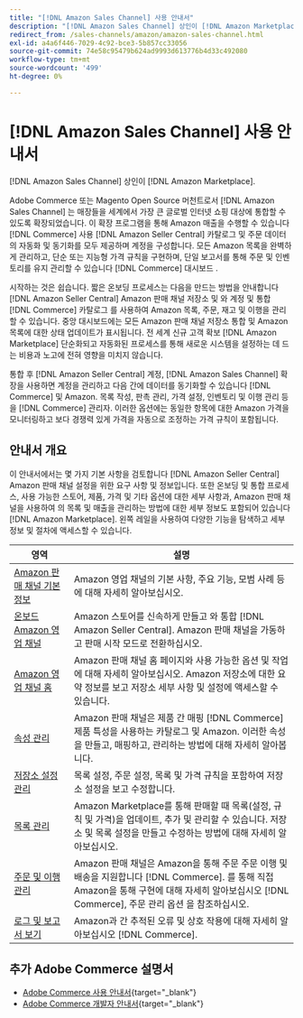 ```yaml
---
title: "[!DNL Amazon Sales Channel] 사용 안내서"
description: "[!DNL Amazon Sales Channel] 상인이 [!DNL Amazon Marketplace]."
redirect_from: /sales-channels/amazon/amazon-sales-channel.html
exl-id: a4a6f446-7029-4c92-bce3-5b857cc33056
source-git-commit: 74e58c95479b624ad9993d613776b4d33c492080
workflow-type: tm+mt
source-wordcount: '499'
ht-degree: 0%

---
```


# [!DNL Amazon Sales Channel] 사용 안내서

[!DNL Amazon Sales Channel] 상인이 [!DNL Amazon Marketplace].

Adobe Commerce 또는 Magento Open Source 머천트로서 [!DNL Amazon Sales Channel] 는 매장들을 세계에서 가장 큰 글로벌 인터넷 쇼핑 대상에 통합할 수 있도록 확장되었습니다. 이 확장 프로그램을 통해 Amazon 매출을 수행할 수 있습니다 [!DNL Commerce] 사용 [!DNL Amazon Seller Central] 카탈로그 및 주문 데이터의 자동화 및 동기화를 모두 제공하며 계정을 구성합니다. 모든 Amazon 목록을 완벽하게 관리하고, 단순 또는 지능형 가격 규칙을 구현하며, 단일 보고서를 통해 주문 및 인벤토리를 유지 관리할 수 있습니다 [!DNL Commerce] 대시보드 .

시작하는 것은 쉽습니다. 짧은 온보딩 프로세스는 다음을 만드는 방법을 안내합니다 [!DNL Amazon Seller Central] Amazon 판매 채널 저장소 및 와 계정 및 통합 [!DNL Commerce] 카탈로그 를 사용하여 Amazon 목록, 주문, 재고 및 이행을 관리할 수 있습니다. 중앙 대시보드에는 모든 Amazon 판매 채널 저장소 통합 및 Amazon 목록에 대한 상태 업데이트가 표시됩니다. 전 세계 신규 고객 확보 [!DNL Amazon Marketplace] 단순화되고 자동화된 프로세스를 통해 새로운 시스템을 설정하는 데 드는 비용과 노고에 전혀 영향을 미치지 않습니다.

통합 후 [!DNL Amazon Seller Central] 계정, [!DNL Amazon Sales Channel] 확장을 사용하면 계정을 관리하고 다음 간에 데이터를 동기화할 수 있습니다 [!DNL Commerce] 및 Amazon. 목록 작성, 판촉 관리, 가격 설정, 인벤토리 및 이행 관리 등을 [!DNL Commerce] 관리자. 이러한 옵션에는 동일한 항목에 대한 Amazon 가격을 모니터링하고 보다 경쟁력 있게 가격을 자동으로 조정하는 가격 규칙이 포함됩니다.

## 안내서 개요

이 안내서에서는 몇 가지 기본 사항을 검토합니다 [!DNL Amazon Seller Central] Amazon 판매 채널 설정을 위한 요구 사항 및 정보입니다. 또한 온보딩 및 통합 프로세스, 사용 가능한 스토어, 제품, 가격 및 기타 옵션에 대한 세부 사항과, Amazon 판매 채널을 사용하여 의 목록 및 매출을 관리하는 방법에 대한 세부 정보도 포함되어 있습니다 [!DNL Amazon Marketplace]. 왼쪽 레일을 사용하여 다양한 기능을 탐색하고 세부 정보 및 절차에 액세스할 수 있습니다.

| 영역 | 설명 |
|----|----|
| [Amazon 판매 채널 기본 정보](./about-amazon-sales-channel.md) | Amazon 영업 채널의 기본 사항, 주요 기능, 모범 사례 등에 대해 자세히 알아보십시오. |
| [온보드 Amazon 영업 채널](./amazon-onboarding-home.md) | Amazon 스토어를 신속하게 만들고 와 통합 [!DNL Amazon Seller Central]. Amazon 판매 채널을 가동하고 판매 시작 모드로 전환하십시오. |
| [Amazon 영업 채널 홈](./amazon-sales-channel-home.md) | Amazon 판매 채널 홈 페이지와 사용 가능한 옵션 및 작업에 대해 자세히 알아보십시오. Amazon 저장소에 대한 요약 정보를 보고 저장소 세부 사항 및 설정에 액세스할 수 있습니다. |
| [속성 관리](./attributes-view.md) | Amazon 판매 채널은 제품 간 매핑 [!DNL Commerce] 제품 특성을 사용하는 카탈로그 및 Amazon. 이러한 속성을 만들고, 매핑하고, 관리하는 방법에 대해 자세히 알아봅니다. |
| [저장소 설정 관리](./ob-store-review.md) | 목록 설정, 주문 설정, 목록 및 가격 규칙을 포함하여 저장소 설정을 보고 수정합니다. |
| [목록 관리](./managing-product-listings.md) | Amazon Marketplace를 통해 판매할 때 목록(설정, 규칙 및 가격)을 업데이트, 추가 및 관리할 수 있습니다. 저장소 및 목록 설정을 만들고 수정하는 방법에 대해 자세히 알아보십시오. |
| [주문 및 이행 관리](./managing-orders.md) | Amazon 판매 채널은 Amazon을 통해 주문 주문 이행 및 배송을 지원합니다 [!DNL Commerce]. 를 통해 직접 Amazon을 통해 구현에 대해 자세히 알아보십시오 [!DNL Commerce], 주문 관리 옵션 을 참조하십시오. |
| [로그 및 보고서 보기](./amazon-logs-reports.md) | Amazon과 간 추적된 오류 및 상호 작용에 대해 자세히 알아보십시오 [!DNL Commerce]. |

## 추가 Adobe Commerce 설명서

- [Adobe Commerce 사용 안내서](https://docs.magento.com/user-guide/){target="_blank"}
- [Adobe Commerce 개발자 안내서](https://devdocs.magento.com/){target="_blank"}
